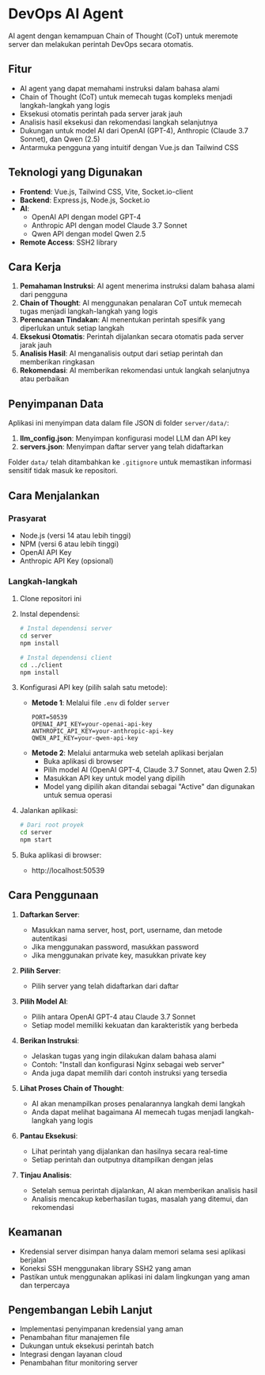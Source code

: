 # DevOps AI Agent

AI agent dengan kemampuan Chain of Thought (CoT) untuk meremote server dan melakukan perintah DevOps secara otomatis.

## Fitur

- AI agent yang dapat memahami instruksi dalam bahasa alami
- Chain of Thought (CoT) untuk memecah tugas kompleks menjadi langkah-langkah yang logis
- Eksekusi otomatis perintah pada server jarak jauh
- Analisis hasil eksekusi dan rekomendasi langkah selanjutnya
- Dukungan untuk model AI dari OpenAI (GPT-4), Anthropic (Claude 3.7 Sonnet), dan Qwen (2.5)
- Antarmuka pengguna yang intuitif dengan Vue.js dan Tailwind CSS

## Teknologi yang Digunakan

- **Frontend**: Vue.js, Tailwind CSS, Vite, Socket.io-client
- **Backend**: Express.js, Node.js, Socket.io
- **AI**: 
  - OpenAI API dengan model GPT-4
  - Anthropic API dengan model Claude 3.7 Sonnet
  - Qwen API dengan model Qwen 2.5
- **Remote Access**: SSH2 library

## Cara Kerja

1. **Pemahaman Instruksi**: AI agent menerima instruksi dalam bahasa alami dari pengguna
2. **Chain of Thought**: AI menggunakan penalaran CoT untuk memecah tugas menjadi langkah-langkah yang logis
3. **Perencanaan Tindakan**: AI menentukan perintah spesifik yang diperlukan untuk setiap langkah
4. **Eksekusi Otomatis**: Perintah dijalankan secara otomatis pada server jarak jauh
5. **Analisis Hasil**: AI menganalisis output dari setiap perintah dan memberikan ringkasan
6. **Rekomendasi**: AI memberikan rekomendasi untuk langkah selanjutnya atau perbaikan

## Penyimpanan Data

Aplikasi ini menyimpan data dalam file JSON di folder `server/data/`:

1. **llm_config.json**: Menyimpan konfigurasi model LLM dan API key
2. **servers.json**: Menyimpan daftar server yang telah didaftarkan

Folder `data/` telah ditambahkan ke `.gitignore` untuk memastikan informasi sensitif tidak masuk ke repositori.

## Cara Menjalankan

### Prasyarat

- Node.js (versi 14 atau lebih tinggi)
- NPM (versi 6 atau lebih tinggi)
- OpenAI API Key
- Anthropic API Key (opsional)

### Langkah-langkah

1. Clone repositori ini
2. Instal dependensi:
   ```bash
   # Instal dependensi server
   cd server
   npm install
   
   # Instal dependensi client
   cd ../client
   npm install
   ```

3. Konfigurasi API key (pilih salah satu metode):
   - **Metode 1**: Melalui file `.env` di folder `server`
     ```
     PORT=50539
     OPENAI_API_KEY=your-openai-api-key
     ANTHROPIC_API_KEY=your-anthropic-api-key
     QWEN_API_KEY=your-qwen-api-key
     ```
   - **Metode 2**: Melalui antarmuka web setelah aplikasi berjalan
     - Buka aplikasi di browser
     - Pilih model AI (OpenAI GPT-4, Claude 3.7 Sonnet, atau Qwen 2.5)
     - Masukkan API key untuk model yang dipilih
     - Model yang dipilih akan ditandai sebagai "Active" dan digunakan untuk semua operasi

4. Jalankan aplikasi:
   ```bash
   # Dari root proyek
   cd server
   npm start
   ```

5. Buka aplikasi di browser:
   - http://localhost:50539

## Cara Penggunaan

1. **Daftarkan Server**:
   - Masukkan nama server, host, port, username, dan metode autentikasi
   - Jika menggunakan password, masukkan password
   - Jika menggunakan private key, masukkan private key

2. **Pilih Server**:
   - Pilih server yang telah didaftarkan dari daftar

3. **Pilih Model AI**:
   - Pilih antara OpenAI GPT-4 atau Claude 3.7 Sonnet
   - Setiap model memiliki kekuatan dan karakteristik yang berbeda

4. **Berikan Instruksi**:
   - Jelaskan tugas yang ingin dilakukan dalam bahasa alami
   - Contoh: "Install dan konfigurasi Nginx sebagai web server"
   - Anda juga dapat memilih dari contoh instruksi yang tersedia

5. **Lihat Proses Chain of Thought**:
   - AI akan menampilkan proses penalarannya langkah demi langkah
   - Anda dapat melihat bagaimana AI memecah tugas menjadi langkah-langkah yang logis

6. **Pantau Eksekusi**:
   - Lihat perintah yang dijalankan dan hasilnya secara real-time
   - Setiap perintah dan outputnya ditampilkan dengan jelas

7. **Tinjau Analisis**:
   - Setelah semua perintah dijalankan, AI akan memberikan analisis hasil
   - Analisis mencakup keberhasilan tugas, masalah yang ditemui, dan rekomendasi

## Keamanan

- Kredensial server disimpan hanya dalam memori selama sesi aplikasi berjalan
- Koneksi SSH menggunakan library SSH2 yang aman
- Pastikan untuk menggunakan aplikasi ini dalam lingkungan yang aman dan terpercaya

## Pengembangan Lebih Lanjut

- Implementasi penyimpanan kredensial yang aman
- Penambahan fitur manajemen file
- Dukungan untuk eksekusi perintah batch
- Integrasi dengan layanan cloud
- Penambahan fitur monitoring server